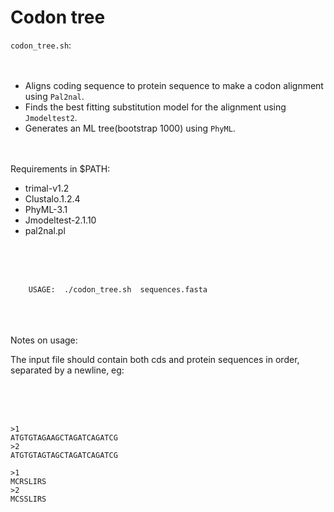 # Codon tree 

`codon_tree.sh`:<br /> <br /> <br />

* Aligns coding sequence to protein sequence to make a codon alignment using `Pal2nal`.
* Finds the best fitting substitution model for the alignment using `Jmodeltest2`.
* Generates an ML tree(bootstrap 1000) using `PhyML`. 
<br /> <br /> <br />

Requirements in $PATH:
* trimal-v1.2
* Clustalo.1.2.4
* PhyML-3.1
* Jmodeltest-2.1.10 
* pal2nal.pl

<br /> <br /> <br />

		USAGE:  ./codon_tree.sh  sequences.fasta 

<br /> <br /> <br />
Notes on usage:

The input file should contain both cds and protein sequences in order, separated by a newline, eg:

<br /> <br /> <br />

	>1
	ATGTGTAGAAGCTAGATCAGATCG
	>2
	ATGTGTAGTAGCTAGATCAGATCG

	>1
	MCRSLIRS
	>2
	MCSSLIRS

 


